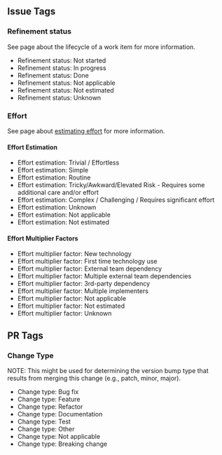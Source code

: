 ﻿## Issue Tags

### Refinement status

See page about the lifecycle of a work item for more information.

- Refinement status: Not started
- Refinement status: In progress
- Refinement status: Done
- Refinement status: Not applicable
- Refinement status: Not estimated
- Refinement status: Unknown

### Effort

See page about [estimating effort](estimates.md) for more information.

#### Effort Estimation

- Effort estimation: Trivial / Effortless
- Effort estimation: Simple
- Effort estimation: Routine
- Effort estimation: Tricky/Awkward/Elevated Risk - Requires some additional care and/or effort
- Effort estimation: Complex / Challenging / Requires significant effort
- Effort estimation: Unknown
- Effort estimation: Not applicable
- Effort estimation: Not estimated

#### Effort Multiplier Factors

- Effort multiplier factor: New technology
- Effort multiplier factor: First time technology use
- Effort multiplier factor: External team dependency
- Effort multiplier factor: Multiple external team dependencies
- Effort multiplier factor: 3rd-party dependency
- Effort multiplier factor: Multiple implementers
- Effort multiplier factor: Not applicable
- Effort multiplier factor: Not estimated
- Effort multiplier factor: Unknown

## PR Tags

### Change Type

NOTE: This might be used for determining the version bump type that results
from merging this change (e.g., patch, minor, major).

- Change type: Bug fix
- Change type: Feature
- Change type: Refactor
- Change type: Documentation
- Change type: Test
- Change type: Other
- Change type: Not applicable
- Change type: Breaking change

